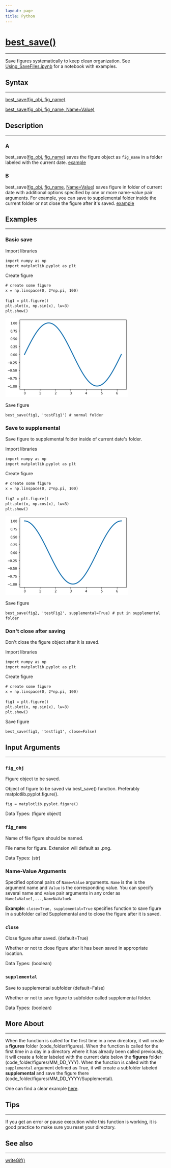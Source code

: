 ```yaml
---
layout: page
title: Python
---
```


# [best_save()](https://github.com/tulimid1/savingFiles/blob/main/best_save.py)
---

Save figures systematically to keep clean organization. See [Using_SaveFiles.ipynb](https://github.com/tulimid1/savingFiles/blob/main/Using_SaveFiles.ipynb) for a notebook with examples. 

## Syntax
---

[best_save(fig_obj, fig_name)](#a)

[best_save(fig_obj, fig_name, Name=Value)](#b)

## Description
---
### A
best_save([fig_obj](#fig_obj), [fig_name](#fig_name)) saves the figure object as `fig_name` in a folder labeled with the current date. [example](#basic-save)

### B
best_save([fig_obj](#fig_obj), [fig_name](#fig_name), [Name=Value](#name-value-arguments)) saves figure in folder of current date with additional options specified by one or more name-value pair arguments. For example, you can save to supplemental folder inside the current folder or not close the figure after it's saved. [example](#save-to-supplemental)

## Examples 
---
### Basic save
Import libraries 

    import numpy as np 
    import matplotlib.pyplot as plt
    
Create figure
    
    # create some figure 
    x = np.linspace(0, 2*np.pi, 100)

    fig1 = plt.figure()
    plt.plot(x, np.sin(x), lw=3)
    plt.show()

![FIG1](/assets/testFig1py.png)

Save figure 

    best_save(fig1, 'testFig1') # normal folder 

### Save to supplemental
Save figure to supplemental folder inside of current date's folder.

Import libraries 

    import numpy as np 
    import matplotlib.pyplot as plt
    
Create figure
    
    # create some figure 
    x = np.linspace(0, 2*np.pi, 100)

    fig2 = plt.figure()
    plt.plot(x, np.cos(x), lw=3)
    plt.show()

![FIG2](/assets/testFig2py.png)

Save figure 

    best_save(fig2, 'testFig2', supplemental=True) # put in supplemental folder  

### Don't close after saving 
Don't close the figure object after it is saved.

Import libraries 

    import numpy as np 
    import matplotlib.pyplot as plt
    
Create figure
    
    # create some figure 
    x = np.linspace(0, 2*np.pi, 100)

    fig1 = plt.figure()
    plt.plot(x, np.sin(x), lw=3)
    plt.show()

Save figure 

    best_save(fig1, 'testfig1', close=False)

## Input Arguments
---
### ```fig_obj```
Figure object to be saved. 

Object of figure to be saved via best_save() function. Preferably matplotlib.pyplot.figure(). 

    fig = matplotlib.pyplot.figure()

Data Types: (figure object)

### ```fig_name```
Name of file figure should be named. 

File name for figure. Extension will default as .png. 

Data Types: (str)

### Name-Value Arguments

Specified optional pairs of ```Name=Value``` arguments. ```Name``` is the is the argument name and ```Value``` is the corresponding value. You can specify several name and value pair arguments in any order as ```Name1=Value1,...,NameN=ValueN```. 

**Example**: ```close=True, supplemental=True``` specifies function to save figure in a subfolder called Supplemental and to close the figure after it is saved. 

### ```close```
Close figure after saved. (default=True)

Whether or not to close figure after it has been saved in appropriate location. 

Data Types: (boolean)

### ```supplemental```
Save to supplemental subfolder (default=False)

Whether or not to save figure to subfolder called supplemental folder. 

Data Types: (boolean)

## More About 
---

When the function is called for the first time in a new directory, it will create a **figures** folder (code_folder/figures).  When the function is called for the first time in a day in a directory where it has already been called previously, it will create a folder labeled with the current date below the **figures** folder (code_folder/figures/MM_DD_YYY). When the function is called with the `supplemental` argument defined as True, it will create a subfolder labeled **supplemental** and save the figure there (code_folder/figures/MM_DD_YYYY/Supplemental). 

One can find a clear example [here](https://github.com/tulimid1/savingFiles/tree/main/figures). 

## Tips 
---

If you get an error or pause execution while this function is working, it is good practice to make sure you reset your directory. 

## See also
---

[writeGif()](https://tulimid1.github.io/savingFiles/writeGif_py/)
